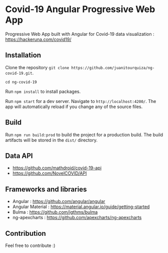 # Covid-19 Angular Progressive Web App
Progressive Web App built with Angular for Covid-19 data visualization : https://hackeruna.com/covid19/

## Installation
Clone the repository `git clone https://github.com/juanitourquiza/ng-covid-19.git`.

`cd ng-covid-19`

Run `npm install` to install packages.

Run `npm start` for a dev server. Navigate to `http://localhost:4200/`. The app will automatically reload if you change any of the source files.

## Build
Run `npm run build:prod` to build the project for a production build. The build artifacts will be stored in the `dist/` directory.

## Data API
- https://github.com/mathdroid/covid-19-api
- https://github.com/NovelCOVID/API

## Frameworks and libraries
- Angular : https://github.com/angular/angular
- Angular Material : https://material.angular.io/guide/getting-started
- Bulma : https://github.com/jgthms/bulma
- ng-apexcharts : https://github.com/apexcharts/ng-apexcharts

## Contribution
Feel free to contribute :)



